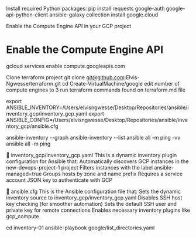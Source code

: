 


Install required Python packages:
pip install requests google-auth google-api-python-client
ansible-galaxy collection install google.cloud

Enable the Compute Engine API in your GCP project
# Enable the Compute Engine API
gcloud services enable compute.googleapis.com

Clone terraform project
git clone git@github.com:Elvis-Ngwesse/terraform.git
cd Create-VirtualMachine/google
edit number of compute engines to 3
run terraform commands found on terraform.md file


export ANSIBLE_INVENTORY=/Users/elvisngwesse/Desktop/Repositories/ansible/inventory_gcp/inventory_gcp.yaml
export ANSIBLE_CONFIG=/Users/elvisngwesse/Desktop/Repositories/ansible/inventory_gcp/ansible.cfg

ansible-inventory --graph
ansible-inventory --list
ansible all -m ping -vv
ansible all -m ping


📁 inventory_gcp/inventory_gcp.yaml
This is a dynamic inventory plugin configuration for Ansible that:
Automatically discovers GCP instances in the new-devops-project-1 project
Filters instances with the label ansible-managed=true
Groups hosts by zone and name prefix
Requires a service account JSON key to authenticate with GCP

📄 ansible.cfg
This is the Ansible configuration file that:
Sets the dynamic inventory source to inventory_gcp/inventory_gcp.yaml
Disables SSH host key checking (for smoother automation)
Sets the default SSH user and private key for remote connections
Enables necessary inventory plugins like gcp_compute


cd inventory-01
ansible-playbook google/list_directories.yaml
